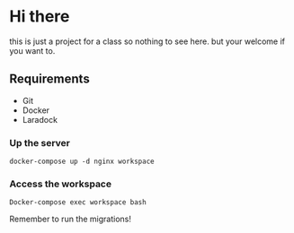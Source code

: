 # Hi there

this is just a project for a class so nothing to see here. but your welcome if you want to.

##  Requirements 
* Git
* Docker
* Laradock

### Up the server
`docker-compose up -d nginx workspace`

### Access the workspace  
`Docker-compose exec workspace bash`

Remember to run the migrations!